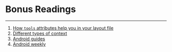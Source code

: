 # Bonus Readings
_______

1. [How `tools` attributes help you in your layout file](http://tools.android.com/tech-docs/tools-attributes)
1. [Different types of context](https://possiblemobile.com/2013/06/context/)
1. [Android guides](https://guides.codepath.com/android/)
1. [Android weekly](http://androidweekly.net/)
